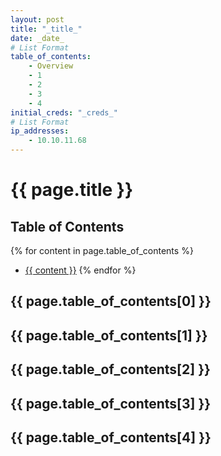 ```yaml
---
layout: post
title: "_title_"
date: _date_
# List Format
table_of_contents:
    - Overview
    - 1
    - 2
    - 3
    - 4
initial_creds: "_creds_"
# List Format
ip_addresses: 
    - 10.10.11.68
---
```



# {{ page.title }}

## Table of Contents
{% for content in page.table_of_contents %}
 - <a href="#{{ content | downcase | replace: ' ', '-' }}">{{ content  }}</a> 
 {% endfor %}



## {{ page.table_of_contents[0] }} <a name="{{ page.table_of_contents[0] | downcase | replace: ' ', '-' }}"></a>


## {{ page.table_of_contents[1] }} <a name="{{ page.table_of_contents[0] | downcase | replace: ' ', '-' }}"></a>


## {{ page.table_of_contents[2] }} <a name="{{ page.table_of_contents[0] | downcase | replace: ' ', '-' }}"></a>


## {{ page.table_of_contents[3] }} <a name="{{ page.table_of_contents[3] | downcase | replace: ' ', '-' }}"></a>


## {{ page.table_of_contents[4] }} <a name="{{ page.table_of_contents[4] | downcase | replace: ' ', '-' }}"></a>

